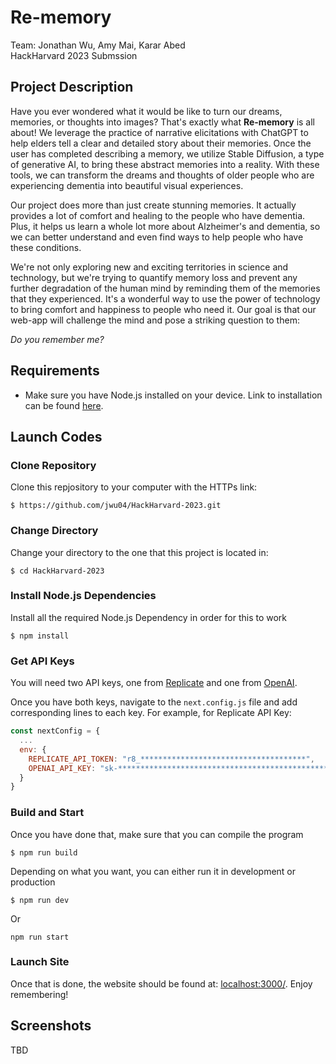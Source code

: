 # Re-memory 
Team: Jonathan Wu, Amy Mai, Karar Abed  
HackHarvard 2023 Submssion
## Project Description
Have you ever wondered what it would be like to turn our dreams, memories, or thoughts into images? That's exactly what **Re-memory** is all about! We leverage the practice of narrative elicitations with ChatGPT to help elders tell a clear and detailed story about their memories. Once the user has completed describing a memory, we utilize Stable Diffusion, a type of generative AI, to bring these abstract memories into a reality. With these tools, we can transform the dreams and thoughts of older people who are experiencing dementia into beautiful visual experiences. 

Our project does more than just create stunning memories. It actually provides a lot of comfort and healing to the people who have dementia. Plus, it helps us learn a whole lot more about Alzheimer's and dementia, so we can better understand and even find ways to help people who have these conditions. 

We're not only exploring new and exciting territories in science and technology, but we're trying to quantify memory loss and prevent any further degradation of the human mind by reminding them of the memories that they experienced. It's a wonderful way to use the power of technology to bring comfort and happiness to people who need it. Our goal is that our web-app will challenge the mind and pose a striking question to them:

*Do you remember me?*
## Requirements
- Make sure you have Node.js installed on your device. Link to installation can be found [here]( https://nodejs.org/en/download).
## Launch Codes
### Clone Repository
Clone this repjository to your computer with the HTTPs link:
```shell
$ https://github.com/jwu04/HackHarvard-2023.git
```
### Change Directory
Change your directory to the one that this project is located in:
```shell
$ cd HackHarvard-2023
```
### Install Node.js Dependencies
Install all the required Node.js Dependency in order for this to work
```shell
$ npm install
```
### Get API Keys
You will need two API keys, one from [Replicate](https://replicate.com/explore) and one from [OpenAI](https://openai.com/).  

Once you have both keys, navigate to the `next.config.js` file and add corresponding lines to each key. For example, for Replicate API Key:
```Javascript
const nextConfig = {
  ...
  env: {
    REPLICATE_API_TOKEN: "r8_*************************************",
    OPENAI_API_KEY: "sk-************************************************"
  }
}
```
### Build and Start
Once you have done that, make sure that you can compile the program
```shell
$ npm run build
```
Depending on what you want, you can either run it in development or production
```shell
$ npm run dev
```
Or
```shell
npm run start
```
### Launch Site
Once that is done, the website should be found at: [localhost:3000/](localhost:3000/). 
Enjoy remembering!
## Screenshots
TBD
